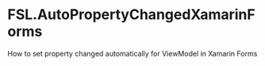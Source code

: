 # FSL.AutoPropertyChangedXamarinForms
How to set property changed automatically for ViewModel in Xamarin Forms
